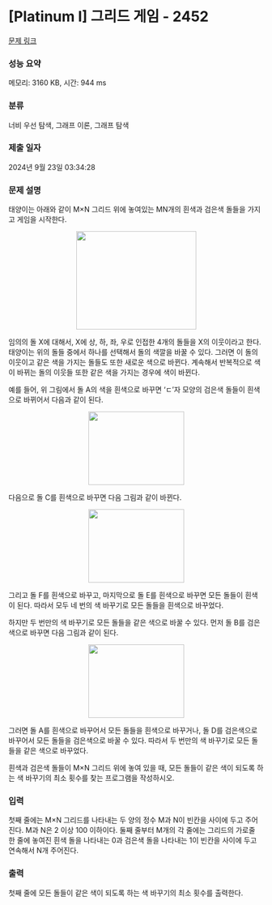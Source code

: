 # [Platinum I] 그리드 게임 - 2452 

[문제 링크](https://www.acmicpc.net/problem/2452) 

### 성능 요약

메모리: 3160 KB, 시간: 944 ms

### 분류

너비 우선 탐색, 그래프 이론, 그래프 탐색

### 제출 일자

2024년 9월 23일 03:34:28

### 문제 설명

<p>태양이는 아래와 같이 M×N 그리드 위에 놓여있는 MN개의 흰색과 검은색 돌들을 가지고 게임을 시작한다. </p>

<p style="text-align: center;"><img alt="" src="https://upload.acmicpc.net/57093782-ad7e-4918-9c8f-bd0ee465ee56/-/preview/" style="width: 237px; height: 194px;"></p>

<p>임의의 돌 X에 대해서, X에 상, 하, 좌, 우로 인접한 4개의 돌들을 X의 이웃이라고 한다. 태양이는 위의 돌들 중에서 하나를 선택해서 돌의 색깔을 바꿀 수 있다. 그러면 이 돌의 이웃이고 같은 색을 가지는 돌들도 또한 새로운 색으로 바뀐다. 계속해서 반복적으로 색이 바뀌는 돌의 이웃들 또한 같은 색을 가지는 경우에 색이 바뀐다. </p>

<p>예를 들어, 위 그림에서 돌 A의 색을 흰색으로 바꾸면 ‘ㄷ’자 모양의 검은색 돌들이 흰색으로 바뀌어서 다음과 같이 된다.</p>

<p style="text-align: center;"><img alt="" src="https://upload.acmicpc.net/ce9ad516-e34c-4daa-bfa1-100f07564c26/-/preview/" style="width: 189px; height: 145px;"></p>

<p>다음으로 돌 C를 흰색으로 바꾸면 다음 그림과 같이 바뀐다. </p>

<p style="text-align: center;"><img alt="" src="https://upload.acmicpc.net/6d18f3f5-a804-4e03-9d21-c9338506c44e/-/preview/" style="width: 189px; height: 145px;"></p>

<p>그리고 돌 F를 흰색으로 바꾸고, 마지막으로 돌 E를 흰색으로 바꾸면 모든 돌들이 흰색이 된다. 따라서 모두 네 번의 색 바꾸기로 모든 돌들을 흰색으로 바꾸었다. </p>

<p>하지만 두 번만의 색 바꾸기로 모든 돌들을 같은 색으로 바꿀 수 있다. 먼저 돌 B를 검은색으로 바꾸면 다음 그림과 같이 된다.</p>

<p style="text-align: center;"><img alt="" src="https://upload.acmicpc.net/b0d09e3b-33f4-48ca-a6d9-312604ed76a8/-/preview/" style="width: 189px; height: 145px;"></p>

<p>그러면 돌 A를 흰색으로 바꾸어서 모든 돌들을 흰색으로 바꾸거나, 돌 D를 검은색으로 바꾸어서 모든 돌들을 검은색으로 바꿀 수 있다. 따라서 두 번만의 색 바꾸기로 모든 돌들을 같은 색으로 바꾸었다.</p>

<p>흰색과 검은색 돌들이 M×N 그리드 위에 놓여 있을 때, 모든 돌들이 같은 색이 되도록 하는 색 바꾸기의 최소 횟수를 찾는 프로그램을 작성하시오.</p>

### 입력 

 <p>첫째 줄에는 M×N 그리드를 나타내는 두 양의 정수 M과 N이 빈칸을 사이에 두고 주어진다. M과 N은 2 이상 100 이하이다. 둘째 줄부터 M개의 각 줄에는 그리드의 가로줄 한 줄에 놓여진 흰색 돌을 나타내는 0과 검은색 돌을 나타내는 1이 빈칸을 사이에 두고 연속해서 N개 주어진다. </p>

### 출력 

 <p>첫째 줄에 모든 돌들이 같은 색이 되도록 하는 색 바꾸기의 최소 횟수를 출력한다.</p>

